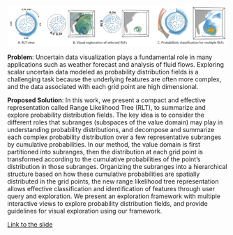 ![Range Likelihood Tree](images/2017-3-13/range_tree.png)

**Problem**: Uncertain data visualization plays a fundamental role in many
applications such as weather forecast and analysis of fluid flows. Exploring
scalar uncertain data modeled as probability distribution fields is a
challenging task because the underlying features are often more complex, and
the data associated with each grid point are high dimensional.

**Proposed Solution**: In this work, we present a compact and effective
representation called Range Likelihood Tree (RLT), to summarize and explore
probability distribution fields. The key idea is to consider the different
roles that subranges (subspaces of the value domain) may play in understanding
probability distributions, and decompose and summarize each complex probability
distribution over a few representative subranges by cumulative probabilities.
In our method, the value domain is first partitioned into subranges, then the
distribution at each grid point is transformed according to the cumulative
probabilities of the point’s distribution in those subranges. Organizing the
subranges into a hierarchical structure based on how these cumulative
probabilities are spatially distributed in the grid points, the new range
likelihood tree representation allows effective classification and
identification of features through user query and exploration. We present an
exploration framework with multiple interactive views to explore probability
distribution fields, and provide guidelines for visual exploration using our
framework.

[Link to the slide](files/2017-3-13/range_tree.pptx)
